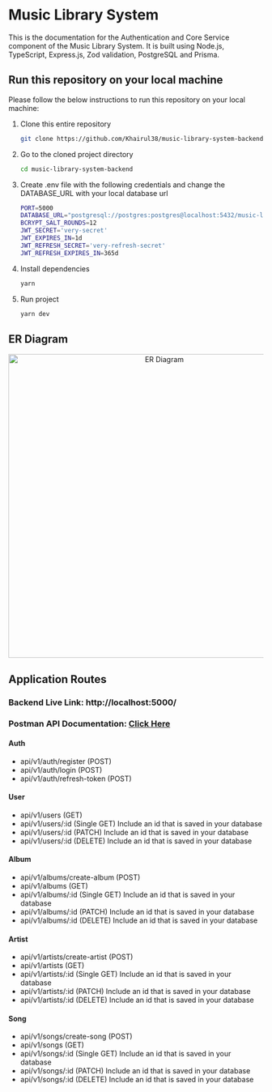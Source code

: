 # Music Library System

This is the documentation for the Authentication and Core Service component of the Music Library System. It is built using Node.js, TypeScript, Express.js, Zod validation, PostgreSQL and Prisma.

<!-- HOW TO RUN -->

## Run this repository on your local machine

Please follow the below instructions to run this repository on your local machine:

1. Clone this entire repository

   ```sh
   git clone https://github.com/Khairul38/music-library-system-backend
   ```

2. Go to the cloned project directory

   ```sh
   cd music-library-system-backend

   ```

3. Create .env file with the following credentials and change the DATABASE_URL with your local database url

   ```sh
   PORT=5000
   DATABASE_URL="postgresql://postgres:postgres@localhost:5432/music-library-system?schema=public"
   BCRYPT_SALT_ROUNDS=12
   JWT_SECRET='very-secret'
   JWT_EXPIRES_IN=1d
   JWT_REFRESH_SECRET='very-refresh-secret'
   JWT_REFRESH_EXPIRES_IN=365d
   ```

4. Install dependencies

   ```sh
   yarn
   ```

5. Run project

   ```sh
   yarn dev
   ```

## ER Diagram

<p align="center">
  <img src="https://i.ibb.co/Np2HRpN/prismaliser.png" alt="ER Diagram" style="width: 600px;">
</p>

## Application Routes

### Backend Live Link: http://localhost:5000/

### Postman API Documentation: [Click Here](https://documenter.getpostman.com/view/19250883/2s9YsT5oC2)

#### Auth

- api/v1/auth/register (POST)
- api/v1/auth/login (POST)
- api/v1/auth/refresh-token (POST)

#### User

- api/v1/users (GET)
- api/v1/users/:id (Single GET) Include an id that is saved in your database
- api/v1/users/:id (PATCH) Include an id that is saved in your database
- api/v1/users/:id (DELETE) Include an id that is saved in your database

#### Album

- api/v1/albums/create-album (POST)
- api/v1/albums (GET)
- api/v1/albums/:id (Single GET) Include an id that is saved in your database
- api/v1/albums/:id (PATCH) Include an id that is saved in your database
- api/v1/albums/:id (DELETE) Include an id that is saved in your database

#### Artist

- api/v1/artists/create-artist (POST)
- api/v1/artists (GET)
- api/v1/artists/:id (Single GET) Include an id that is saved in your database
- api/v1/artists/:id (PATCH) Include an id that is saved in your database
- api/v1/artists/:id (DELETE) Include an id that is saved in your database

#### Song

- api/v1/songs/create-song (POST)
- api/v1/songs (GET)
- api/v1/songs/:id (Single GET) Include an id that is saved in your database
- api/v1/songs/:id (PATCH) Include an id that is saved in your database
- api/v1/songs/:id (DELETE) Include an id that is saved in your database
